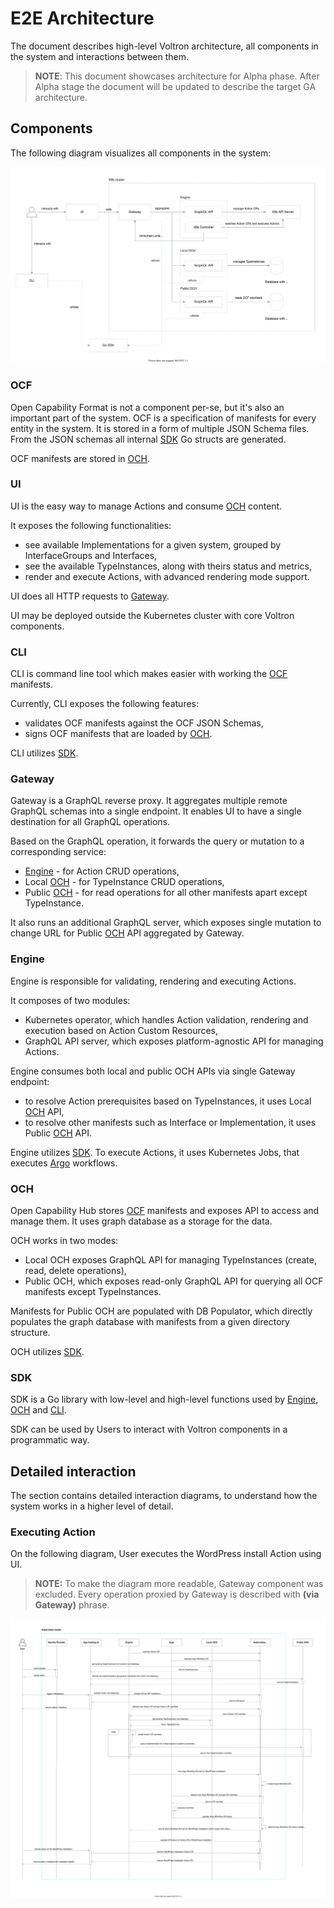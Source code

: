 # E2E Architecture

The document describes high-level Voltron architecture, all components in the system and interactions between them.

> **NOTE**: This document showcases architecture for Alpha phase. After Alpha stage the document will be updated to describe the target GA architecture. 

## Components

The following diagram visualizes all components in the system:

![Components](assets/components.svg)

### OCF

Open Capability Format is not a component per-se, but it's also an important part of the system. OCF is a specification of manifests for every entity in the system.
It is stored in a form of multiple JSON Schema files. From the JSON schemas all internal [SDK](#sdk) Go structs are generated.

OCF manifests are stored in [OCH](#och).

### UI

UI is the easy way to manage Actions and consume [OCH](#och) content.

It exposes the following functionalities:
- see available Implementations for a given system, grouped by InterfaceGroups and Interfaces,
- see the available TypeInstances, along with theirs status and metrics,
- render and execute Actions, with advanced rendering mode support.

UI does all HTTP requests to [Gateway](#gateway).

UI may be deployed outside the Kubernetes cluster with core Voltron components.

### CLI

CLI is command line tool which makes easier with working the [OCF](#ocf) manifests.

Currently, CLI exposes the following features:
- validates OCF manifests against the OCF JSON Schemas,
- signs OCF manifests that are loaded by [OCH](#och). 

CLI utilizes [SDK](#sdk).

### Gateway

Gateway is a GraphQL reverse proxy. It aggregates multiple remote GraphQL schemas into a single endpoint. It enables UI to have a single destination for all GraphQL operations.

Based on the GraphQL operation, it forwards the query or mutation to a corresponding service:
- [Engine](#engine) - for Action CRUD operations,
- Local [OCH](#och) - for TypeInstance CRUD operations,
- Public [OCH](#och) - for read operations for all other manifests apart except TypeInstance.

It also runs an additional GraphQL server, which exposes single mutation to change URL for Public [OCH](#och) API aggregated by Gateway.

### Engine

Engine is responsible for validating, rendering and executing Actions.

It composes of two modules:
- Kubernetes operator, which handles Action validation, rendering and execution based on Action Custom Resources,
- GraphQL API server, which exposes platform-agnostic API for managing Actions.

Engine consumes both local and public OCH APIs via single Gateway endpoint:
- to resolve Action prerequisites based on TypeInstances, it uses Local [OCH](#och) API,
- to resolve other manifests such as Interface or Implementation, it uses Public [OCH](#och) API.

Engine utilizes [SDK](#sdk). To execute Actions, it uses Kubernetes Jobs, that executes [Argo](https://github.com/argoproj/argo) workflows.

### OCH

Open Capability Hub stores [OCF](#ocf) manifests and exposes API to access and manage them. It uses graph database as a storage for the data.

OCH works in two modes:
- Local OCH exposes GraphQL API for managing TypeInstances (create, read, delete operations),
- Public OCH, which exposes read-only GraphQL API for querying all OCF manifests except TypeInstances.

Manifests for Public OCH are populated with DB Populator, which directly populates the graph database with manifests from a given directory structure.

OCH utilizes [SDK](#sdk).

### SDK

SDK is a Go library with low-level and high-level functions used by [Engine](#engine), [OCH](#och) and [CLI](#cli).

SDK can be used by Users to interact with Voltron components in a programmatic way.

## Detailed interaction

The section contains detailed interaction diagrams, to understand how the system works in a higher level of detail.

### Executing Action

On the following diagram, User executes the WordPress install Action using UI.

> **NOTE:** To make the diagram more readable, Gateway component was excluded. Every operation proxied by Gateway is described with __(via Gateway)__ phrase.

![Sequence diagram for WordPress install Action](assets/action-sequence-diagram.svg)
